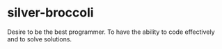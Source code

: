 # silver-broccoli
Desire to be the best programmer. To have the ability to code effectively and to solve solutions. 
